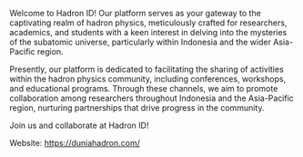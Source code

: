 Welcome to Hadron ID!
Our platform serves as your gateway to the captivating realm of hadron physics, meticulously crafted for researchers, academics, and students with a keen interest in delving into the mysteries of the subatomic universe, particularly within Indonesia and the wider Asia-Pacific region.

Presently, our platform is dedicated to facilitating the sharing of activities within the hadron physics community, including conferences, workshops, and educational programs. Through these channels, we aim to promote collaboration among researchers throughout Indonesia and the Asia-Pacific region, nurturing partnerships that drive progress in the community.

Join us and collaborate at Hadron ID!

Website: https://duniahadron.com/
